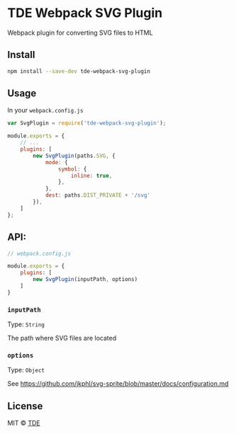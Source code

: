 # TDE Webpack SVG Plugin 

Webpack plugin for converting SVG files to HTML

## Install

```bash
npm install --save-dev tde-webpack-svg-plugin
```

## Usage

In your `webpack.config.js`

```javascript
var SvgPlugin = require('tde-webpack-svg-plugin');

module.exports = {
    // ...
    plugins: [
        new SvgPlugin(paths.SVG, {
            mode: {
                symbol: {
                    inline: true,
                },
            },
            dest: paths.DIST_PRIVATE + '/svg'
        }),
    ]
};
```

## API:

```js
// webpack.config.js

module.exports = {
    plugins: [
        new SvgPlugin(inputPath, options)
    ]
}
```

### `inputPath`

Type: `String`

The path where SVG files are located

### `options`

Type: `Object`<br>

See https://github.com/jkphl/svg-sprite/blob/master/docs/configuration.md

## License

MIT © [TDE](https://github.com/tdeNL)

